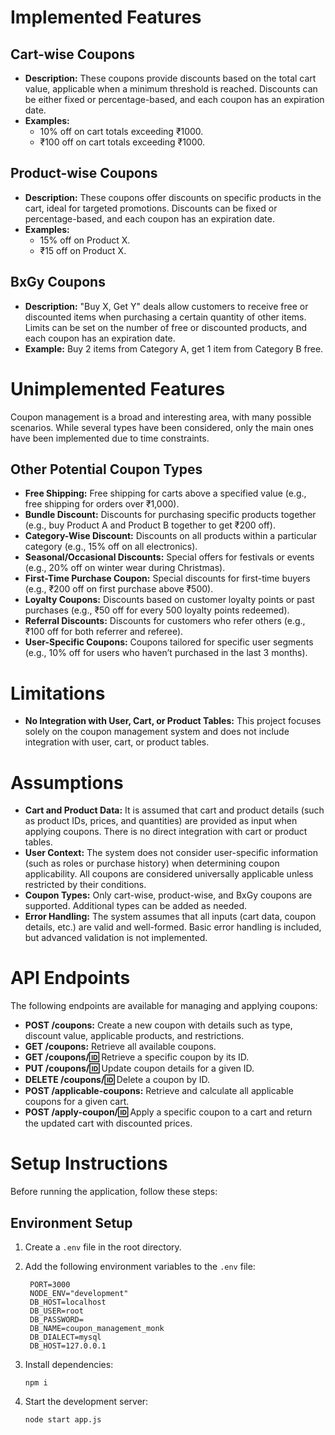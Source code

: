 # Implemented Features

## Cart-wise Coupons
- **Description:** These coupons provide discounts based on the total cart value, applicable when a minimum threshold is reached. Discounts can be either fixed or percentage-based, and each coupon has an expiration date.
- **Examples:**
  - 10% off on cart totals exceeding ₹1000.
  - ₹100 off on cart totals exceeding ₹1000.

## Product-wise Coupons
- **Description:** These coupons offer discounts on specific products in the cart, ideal for targeted promotions. Discounts can be fixed or percentage-based, and each coupon has an expiration date.
- **Examples:**
  - 15% off on Product X.
  - ₹15 off on Product X.

## BxGy Coupons
- **Description:** "Buy X, Get Y" deals allow customers to receive free or discounted items when purchasing a certain quantity of other items. Limits can be set on the number of free or discounted products, and each coupon has an expiration date.
- **Example:** Buy 2 items from Category A, get 1 item from Category B free.

# Unimplemented Features

Coupon management is a broad and interesting area, with many possible scenarios. While several types have been considered, only the main ones have been implemented due to time constraints.

## Other Potential Coupon Types
- **Free Shipping:** Free shipping for carts above a specified value (e.g., free shipping for orders over ₹1,000).
- **Bundle Discount:** Discounts for purchasing specific products together (e.g., buy Product A and Product B together to get ₹200 off).
- **Category-Wise Discount:** Discounts on all products within a particular category (e.g., 15% off on all electronics).
- **Seasonal/Occasional Discounts:** Special offers for festivals or events (e.g., 20% off on winter wear during Christmas).
- **First-Time Purchase Coupon:** Special discounts for first-time buyers (e.g., ₹200 off on first purchase above ₹500).
- **Loyalty Coupons:** Discounts based on customer loyalty points or past purchases (e.g., ₹50 off for every 500 loyalty points redeemed).
- **Referral Discounts:** Discounts for customers who refer others (e.g., ₹100 off for both referrer and referee).
- **User-Specific Coupons:** Coupons tailored for specific user segments (e.g., 10% off for users who haven’t purchased in the last 3 months).

# Limitations

- **No Integration with User, Cart, or Product Tables:** This project focuses solely on the coupon management system and does not include integration with user, cart, or product tables.

# Assumptions

- **Cart and Product Data:** It is assumed that cart and product details (such as product IDs, prices, and quantities) are provided as input when applying coupons. There is no direct integration with cart or product tables.
- **User Context:** The system does not consider user-specific information (such as roles or purchase history) when determining coupon applicability. All coupons are considered universally applicable unless restricted by their conditions.
- **Coupon Types:** Only cart-wise, product-wise, and BxGy coupons are supported. Additional types can be added as needed.
- **Error Handling:** The system assumes that all inputs (cart data, coupon details, etc.) are valid and well-formed. Basic error handling is included, but advanced validation is not implemented.

# API Endpoints

The following endpoints are available for managing and applying coupons:

- **POST /coupons:** Create a new coupon with details such as type, discount value, applicable products, and restrictions.
- **GET /coupons:** Retrieve all available coupons.
- **GET /coupons/:id:** Retrieve a specific coupon by its ID.
- **PUT /coupons/:id:** Update coupon details for a given ID.
- **DELETE /coupons/:id:** Delete a coupon by ID.
- **POST /applicable-coupons:** Retrieve and calculate all applicable coupons for a given cart.
- **POST /apply-coupon/:id:** Apply a specific coupon to a cart and return the updated cart with discounted prices.

# Setup Instructions

Before running the application, follow these steps:

## Environment Setup

1. Create a `.env` file in the root directory.
2. Add the following environment variables to the `.env` file:

   ```plaintext
    PORT=3000
    NODE_ENV="development"
    DB_HOST=localhost
    DB_USER=root
    DB_PASSWORD=
    DB_NAME=coupon_management_monk
    DB_DIALECT=mysql
    DB_HOST=127.0.0.1
   ```

3. Install dependencies:
   ```
   npm i
   ```
4. Start the development server:
   ```
   node start app.js
   ```